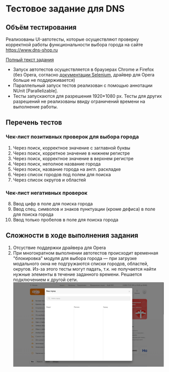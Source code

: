 # Тестовое задание для DNS

## Объём тестирования

Реализованы UI-автотесты, которые осуществляют проверку корректной работы функциональности выбора города на сайте https://www.dns-shop.ru

[Полный текст задания](https://github.com/albinamv/DNSCitySelectorTest/tree/main/Task)

* Запуск автотестов осуществляется в браузерах Chrome и Firefox (без Opera, согласно [документации Selenium](https://www.selenium.dev/documentation/webdriver/getting_started/install_drivers/), драйвер для Opera больше не поддерживается)
* Параллельный запуск тестов реализован с помощью аннотации NUnit [Parallelizable].
* Тесты запускаются для разрешения 1920*1080 px. Тесты для других разрешений не реализованы ввиду ограничений времени на выполнение работы.


## Перечень тестов

### Чек-лист позитивных проверок для выбора города

1. Через поиск, корректное значение с заглавной буквы
2. Через поиск, корретное значение в нижнем регистре
3. Через поиск, корректное значение в верхнем регистре
4. Через поиск, неполное название города
5. Через поиск, название города на англ. раскладке
6. Через список городов под полем для поиска
7. Через список округов и областей

### Чек-лист негативных проверок

8. Ввод цифр в поле для поиска города
9. Ввод спец. символов и знаков пунктуации (кроме дефиса) в поле для поиска города
10. Ввод только пробелов в поле для поиска города


## Сложности в ходе выполнения задания

1. Отсуствие поддержки драйвера для Opera
2. При многократном выполнении автотестов происходит временная "блокировка" модуля для выбора города — при загрузке модального окна не подгружаются списки городов, областей, округов. Из-за этого тесты могут падать, т.к. не получается найти нужные элементы в течение заданного времени. Решается подключением к другой сети.
![pic](img/CantLoadData.png)